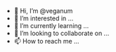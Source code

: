 - 👋 Hi, I’m @veganum
- 👀 I’m interested in ...
- 🌱 I’m currently learning ...
- 💞️ I’m looking to collaborate on ...
- 📫 How to reach me ...

<!---
veganum/veganum is a ✨ special ✨ repository because its `README.md` (this file) appears on your GitHub profile.
You can click the Preview link to take a look at your changes.
--->
